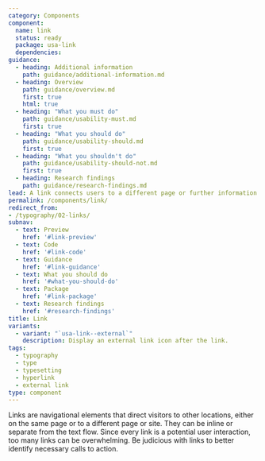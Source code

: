 ```yaml
---
category: Components
component:
  name: link
  status: ready
  package: usa-link
  dependencies:
guidance:
  - heading: Additional information
    path: guidance/additional-information.md
  - heading: Overview
    path: guidance/overview.md
    first: true
    html: true
  - heading: "What you must do"
    path: guidance/usability-must.md
    first: true
  - heading: "What you should do"
    path: guidance/usability-should.md
    first: true
  - heading: "What you shouldn't do"
    path: guidance/usability-should-not.md
    first: true
  - heading: Research findings
    path: guidance/research-findings.md
lead: A link connects users to a different page or further information.
permalink: /components/link/
redirect_from:
- /typography/02-links/
subnav:
  - text: Preview
    href: '#link-preview'
  - text: Code
    href: '#link-code'
  - text: Guidance
    href: '#link-guidance'
  - text: What you should do
    href: '#what-you-should-do'
  - text: Package
    href: '#link-package'
  - text: Research findings
    href: '#research-findings'
title: Link
variants:
  - variant: "`usa-link--external`"
    description: Display an external link icon after the link.
tags:
  - typography
  - type
  - typesetting
  - hyperlink
  - external link
type: component
---
```

Links are navigational elements that direct visitors to other locations, either on the same page or to a different page or site. They can be inline or separate from the text flow. Since every link is a potential user interaction, too many links can be overwhelming. Be judicious with links to better identify necessary calls to action.
